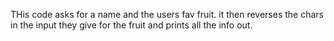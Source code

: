 THis code asks for a name and the users fav fruit. it then reverses the chars in the input they give for the fruit and prints all the info out.
